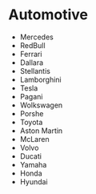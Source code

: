 # Automotive
* Mercedes
* RedBull
* Ferrari
* Dallara
* Stellantis
* Lamborghini
* Tesla
* Pagani
* Wolkswagen
* Porshe
* Toyota
* Aston Martin
* McLaren
* Volvo
* Ducati
* Yamaha
* Honda
* Hyundai
